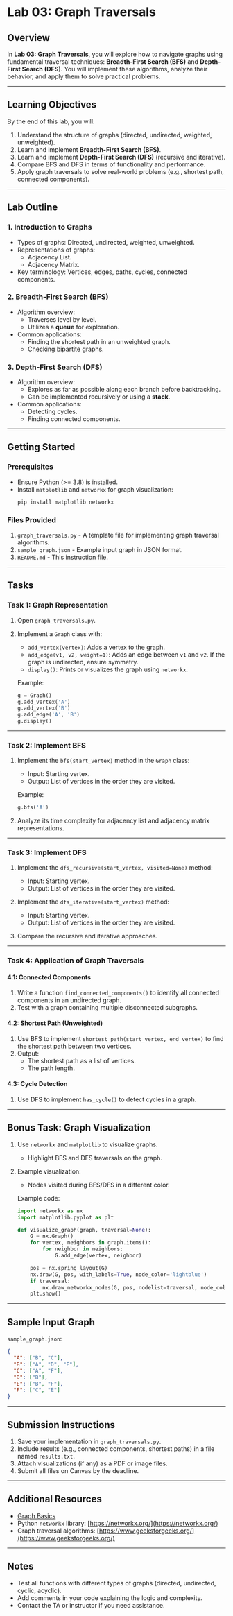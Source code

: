 
# Lab 03: Graph Traversals

## Overview
In **Lab 03: Graph Traversals**, you will explore how to navigate graphs using fundamental traversal techniques: **Breadth-First Search (BFS)** and **Depth-First Search (DFS)**. You will implement these algorithms, analyze their behavior, and apply them to solve practical problems.

---

## Learning Objectives
By the end of this lab, you will:
1. Understand the structure of graphs (directed, undirected, weighted, unweighted).
2. Learn and implement **Breadth-First Search (BFS)**.
3. Learn and implement **Depth-First Search (DFS)** (recursive and iterative).
4. Compare BFS and DFS in terms of functionality and performance.
5. Apply graph traversals to solve real-world problems (e.g., shortest path, connected components).

---

## Lab Outline

### 1. **Introduction to Graphs**
   - Types of graphs: Directed, undirected, weighted, unweighted.
   - Representations of graphs:
     - Adjacency List.
     - Adjacency Matrix.
   - Key terminology: Vertices, edges, paths, cycles, connected components.

### 2. **Breadth-First Search (BFS)**
   - Algorithm overview:
     - Traverses level by level.
     - Utilizes a **queue** for exploration.
   - Common applications:
     - Finding the shortest path in an unweighted graph.
     - Checking bipartite graphs.

### 3. **Depth-First Search (DFS)**
   - Algorithm overview:
     - Explores as far as possible along each branch before backtracking.
     - Can be implemented recursively or using a **stack**.
   - Common applications:
     - Detecting cycles.
     - Finding connected components.

---

## Getting Started

### Prerequisites
- Ensure Python (>= 3.8) is installed.
- Install `matplotlib` and `networkx` for graph visualization:
  ```bash
  pip install matplotlib networkx
  ```

### Files Provided
1. `graph_traversals.py` - A template file for implementing graph traversal algorithms.
2. `sample_graph.json` - Example input graph in JSON format.
3. `README.md` - This instruction file.

---

## Tasks

### Task 1: Graph Representation
1. Open `graph_traversals.py`.
2. Implement a `Graph` class with:
   - `add_vertex(vertex)`: Adds a vertex to the graph.
   - `add_edge(v1, v2, weight=1)`: Adds an edge between `v1` and `v2`. If the graph is undirected, ensure symmetry.
   - `display()`: Prints or visualizes the graph using `networkx`.

   Example:
   ```python
   g = Graph()
   g.add_vertex('A')
   g.add_vertex('B')
   g.add_edge('A', 'B')
   g.display()
   ```

---

### Task 2: Implement BFS
1. Implement the `bfs(start_vertex)` method in the `Graph` class:
   - Input: Starting vertex.
   - Output: List of vertices in the order they are visited.

   Example:
   ```python
   g.bfs('A')
   ```

2. Analyze its time complexity for adjacency list and adjacency matrix representations.

---

### Task 3: Implement DFS
1. Implement the `dfs_recursive(start_vertex, visited=None)` method:
   - Input: Starting vertex.
   - Output: List of vertices in the order they are visited.
   
2. Implement the `dfs_iterative(start_vertex)` method:
   - Input: Starting vertex.
   - Output: List of vertices in the order they are visited.

3. Compare the recursive and iterative approaches.

---

### Task 4: Application of Graph Traversals
#### 4.1: Connected Components
1. Write a function `find_connected_components()` to identify all connected components in an undirected graph.
2. Test with a graph containing multiple disconnected subgraphs.

#### 4.2: Shortest Path (Unweighted)
1. Use BFS to implement `shortest_path(start_vertex, end_vertex)` to find the shortest path between two vertices.
2. Output:
   - The shortest path as a list of vertices.
   - The path length.

#### 4.3: Cycle Detection
1. Use DFS to implement `has_cycle()` to detect cycles in a graph.

---

## Bonus Task: Graph Visualization
1. Use `networkx` and `matplotlib` to visualize graphs.
   - Highlight BFS and DFS traversals on the graph.
2. Example visualization:
   - Nodes visited during BFS/DFS in a different color.

   Example code:
   ```python
   import networkx as nx
   import matplotlib.pyplot as plt

   def visualize_graph(graph, traversal=None):
       G = nx.Graph()
       for vertex, neighbors in graph.items():
           for neighbor in neighbors:
               G.add_edge(vertex, neighbor)

       pos = nx.spring_layout(G)
       nx.draw(G, pos, with_labels=True, node_color='lightblue')
       if traversal:
           nx.draw_networkx_nodes(G, pos, nodelist=traversal, node_color='orange')
       plt.show()
   ```

---

## Sample Input Graph
`sample_graph.json`:
```json
{
  "A": ["B", "C"],
  "B": ["A", "D", "E"],
  "C": ["A", "F"],
  "D": ["B"],
  "E": ["B", "F"],
  "F": ["C", "E"]
}
```

---

## Submission Instructions
1. Save your implementation in `graph_traversals.py`.
2. Include results (e.g., connected components, shortest paths) in a file named `results.txt`.
3. Attach visualizations (if any) as a PDF or image files.
4. Submit all files on Canvas by the deadline.

---

## Additional Resources
- [Graph Basics](https://en.wikipedia.org/wiki/Graph_(discrete_mathematics))
- Python `networkx` library: [https://networkx.org/](https://networkx.org/)
- Graph traversal algorithms: [https://www.geeksforgeeks.org/](https://www.geeksforgeeks.org/)

---

## Notes
- Test all functions with different types of graphs (directed, undirected, cyclic, acyclic).
- Add comments in your code explaining the logic and complexity.
- Contact the TA or instructor if you need assistance.